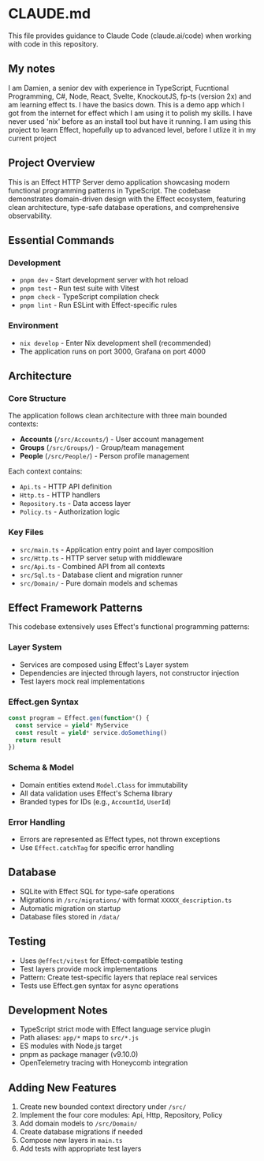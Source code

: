 # CLAUDE.md

This file provides guidance to Claude Code (claude.ai/code) when working with code in this repository.

## My notes
I am Damien, a senior dev with experience in TypeScript, Fucntional Programming, C#, Node, React, Svelte, KnockoutJS, fp-ts (version 2x) and am learning effect ts. I have the basics down. 
This is a demo app which I got from the internet for effect which I am using it to polish my skills. 
I have never used 'nix' before as an install tool but have it running. 
I am using this project to learn Effect, hopefully up to advanced level, before I utlize it in my current project


## Project Overview

This is an Effect HTTP Server demo application showcasing modern functional programming patterns in TypeScript. The codebase demonstrates domain-driven design with the Effect ecosystem, featuring clean architecture, type-safe database operations, and comprehensive observability.

## Essential Commands

### Development
- `pnpm dev` - Start development server with hot reload
- `pnpm test` - Run test suite with Vitest
- `pnpm check` - TypeScript compilation check
- `pnpm lint` - Run ESLint with Effect-specific rules

### Environment
- `nix develop` - Enter Nix development shell (recommended)
- The application runs on port 3000, Grafana on port 4000

## Architecture

### Core Structure
The application follows clean architecture with three main bounded contexts:
- **Accounts** (`/src/Accounts/`) - User account management
- **Groups** (`/src/Groups/`) - Group/team management  
- **People** (`/src/People/`) - Person profile management

Each context contains:
- `Api.ts` - HTTP API definition
- `Http.ts` - HTTP handlers
- `Repository.ts` - Data access layer
- `Policy.ts` - Authorization logic

### Key Files
- `src/main.ts` - Application entry point and layer composition
- `src/Http.ts` - HTTP server setup with middleware
- `src/Api.ts` - Combined API from all contexts
- `src/Sql.ts` - Database client and migration runner
- `src/Domain/` - Pure domain models and schemas

## Effect Framework Patterns

This codebase extensively uses Effect's functional programming patterns:

### Layer System
- Services are composed using Effect's Layer system
- Dependencies are injected through layers, not constructor injection
- Test layers mock real implementations

### Effect.gen Syntax
```typescript
const program = Effect.gen(function*() {
  const service = yield* MyService
  const result = yield* service.doSomething()
  return result
})
```

### Schema & Model
- Domain entities extend `Model.Class` for immutability
- All data validation uses Effect's Schema library
- Branded types for IDs (e.g., `AccountId`, `UserId`)

### Error Handling
- Errors are represented as Effect types, not thrown exceptions
- Use `Effect.catchTag` for specific error handling

## Database

- SQLite with Effect SQL for type-safe operations
- Migrations in `/src/migrations/` with format `XXXXX_description.ts`
- Automatic migration on startup
- Database files stored in `/data/`

## Testing

- Uses `@effect/vitest` for Effect-compatible testing
- Test layers provide mock implementations
- Pattern: Create test-specific layers that replace real services
- Tests use Effect.gen syntax for async operations

## Development Notes

- TypeScript strict mode with Effect language service plugin
- Path aliases: `app/*` maps to `src/*.js`
- ES modules with Node.js target
- pnpm as package manager (v9.10.0)
- OpenTelemetry tracing with Honeycomb integration

## Adding New Features

1. Create new bounded context directory under `/src/`
2. Implement the four core modules: Api, Http, Repository, Policy
3. Add domain models to `/src/Domain/`
4. Create database migrations if needed
5. Compose new layers in `main.ts`
6. Add tests with appropriate test layers
